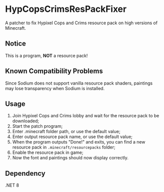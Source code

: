 # HypCopsCrimsResPackFixer
A patcher to fix Hypixel Cops and Crims resource pack on high versions of Minecraft.

## Notice
This is a program, **NOT** a resource pack!

## Known Compatibility Problems
Since Sodium does not support vanilla resource pack shaders, paintings may lose transparency when Sodium is installed.

## Usage
1. Join Hypixel Cops and Crims lobby and wait for the resource pack to be downloaded;
2. Start the patch program;
3. Enter .minecraft folder path, or use the default value;
4. Enter output resource pack name, or use the default value;
5. When the program outputs "Done!" and exits, you can find a new resource pack in `.minecraft/resourcepacks` folder;
6. Enable the resource pack in game;
7. Now the font and paintings should now display correctly.

## Dependency
.NET 8